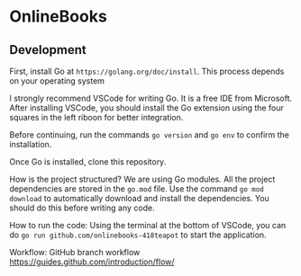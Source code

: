 # OnlineBooks

## Development
First, install Go at `https://golang.org/doc/install`. This process depends on your operating system

I strongly recommend VSCode for writing Go. It is a free IDE from Microsoft. After installing VSCode, you should install the Go extension using the four squares in the left riboon for better integration.

Before continuing, run the commands `go version` and `go env` to confirm the installation.

Once Go is installed, clone this repository. 

How is the project structured? We are using Go modules. All the project dependencies are stored in the `go.mod` file. Use the command `go mod download` to automatically download and install the dependencies. You should do this before writing any code.

How to run the code: Using the terminal at the bottom of VSCode, you can do `go run github.com/onlinebooks-418teapot` to start the application.

Workflow:
GitHub branch workflow
https://guides.github.com/introduction/flow/


